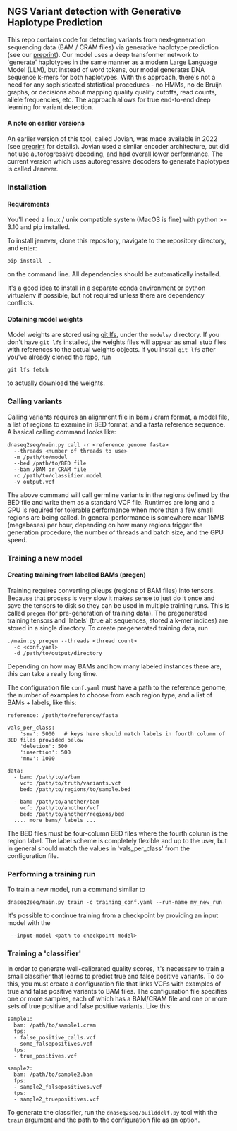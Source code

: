 
## NGS Variant detection with Generative Haplotype Prediction

This repo contains code for detecting variants from next-generation sequencing data (BAM / CRAM files)
 via generative haplotype prediction (see our [preprint](https://www.biorxiv.org/content/10.1101/2024.02.27.582327v1)).
Our model uses a deep transformer network to 'generate' haplotypes in the same manner as a modern Large Language Model (LLM), but instead of
word tokens, our model generates DNA sequence k-mers for both haplotypes. With this approach, there's not a need for
any sophisticated statistical procedures - no HMMs, no de Bruijn graphs, or decisions about mapping quality
quality cutoffs, read counts, allele frequencies, etc. The approach allows for true end-to-end deep learning
for variant detection.

#### A note on earlier versions

An earlier version of this tool, called Jovian, was made available in 2022 (see [preprint](https://www.biorxiv.org/content/10.1101/2022.09.12.506413v1) for details).
Jovian used a similar encoder architecture, but did not use autoregressive decoding, and had overall lower performance. 
The current version which uses autoregressive decoders to generate haplotypes is called Jenever. 


### Installation

#### Requirements

You'll need a linux / unix compatible system (MacOS is fine) with python >= 3.10 and pip installed. 

To install jenever, clone this repository, navigate to the repository directory, and enter: 

    pip install  .

on the command line. All dependencies should be automatically installed. 

It's a good idea to install in a separate conda environment or python virtualenv if possible, but not required unless there are dependency conflicts. 

#### Obtaining model weights

Model weights are stored using [git lfs](https://git-lfs.com/), under the `models/` directory. If you don't have `git lfs` installed, the weights files will appear as small stub files with references to the actual weights objects. If you install `git lfs` after you've already cloned the repo, run

    git lfs fetch

to actually download the weights.



### Calling variants

Calling variants requires an alignment file in bam / cram format, a model file, a list of regions to examine in BED format, and a fasta reference sequence. A basical calling command looks like: 

    dnaseq2seq/main.py call -r <reference genome fasta> 
      --threads <number of threads to use> 
      -m /path/to/model
      --bed /path/to/BED file 
      --bam /BAM or CRAM file
      -c /path/to/classifier.model
      -v output.vcf

The above command will call germline variants in the regions defined by the BED file and write them as a standard VCF file.
Runtimes are long and a GPU is required for tolerable performance when more than a few small regions are being called. 
In general performance is somewhere near 15MB (megabases) per hour, depending on how many regions trigger the
generation procedure, the number of threads and batch size, and the GPU speed. 


### Training a new model


#### Creating training from labelled BAMs (pregen)

Training requires converting pileups (regions of BAM files) into tensors. Because that process is very slow 
it makes sense to just do it once and save the tensors to disk so they can be used in multiple 
training runs. This is called `pregen` (for pre-generation of training data). The pregenerated training 
tensors and 'labels' (true alt sequences, stored a k-mer indices) are stored in a single directory. To create pregenerated training 
data, run

    ./main.py pregen --threads <thread count> 
      -c <conf.yaml> 
      -d /path/to/output/directory

Depending on how may BAMs and how many labeled instances there are, this can take a really long time.

The configuration file `conf.yaml` must have a path to the reference genome, the number of examples to 
choose from each region type, and a list of BAMs + labels, like this:

    reference: /path/to/reference/fasta

    vals_per_class:
        'snv': 5000   # keys here should match labels in fourth column of BED files provided below    
        'deletion': 500
        'insertion': 500
        'mnv': 1000

    data:
      - bam: /path/to/a/bam
        vcf: /path/to/truth/variants.vcf
        bed: /path/to/regions/to/sample.bed

      - bam: /path/to/another/bam
        vcf: /path/to/another/vcf
        bed: /path/to/another/regions/bed
      .... more bams/ labels ...

The BED files must be four-column BED files where the fourth column is the region label. 
The label scheme is completely flexible and up to the user, but in general should match the values 
in 'vals_per_class' from the configuration file. 


### Performing a training run

To train a new model, run a command similar to

    dnaseq2seq/main.py train -c training_conf.yaml --run-name my_new_run




It's possible to continue training from a checkpoint by providing an input model with the

     --input-model <path to checkpoint model> 

### Training a 'classifier'

In order to generate well-calibrated quality scores, it's necessary to train a small classifier that learns to predict true and false positive variants. To do this, you must create a configuration file that links VCFs with examples of true and false positive variants to BAM files. The configuration file specifies one or more samples, each of which has a BAM/CRAM file and one or more sets of true positive and false positive variants. Like this:

    sample1:
      bam: /path/to/sample1.cram
      fps:
      - false_positive_calls.vcf
      - some_falsepositives.vcf
      tps:
      - true_positives.vcf
    
    sample2:
      bam: /path/to/sample2.bam
      fps:
      - sample2_falsepositives.vcf
      tps:
      - sample2_truepositives.vcf


To generate the classifier, run the `dnaseq2seq/builddclf.py` tool with the `train` argument and the path to the configuration file as an option. 
